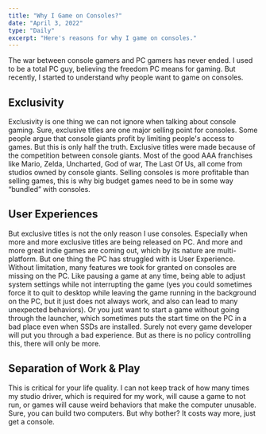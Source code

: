 ```yaml
---
title: "Why I Game on Consoles?"
date: "April 3, 2022"
type: "Daily"
excerpt: "Here's reasons for why I game on consoles."
---
```


The war between console gamers and PC gamers has never ended. I used to be a total PC guy, believing the freedom PC means for gaming. But recently, I started to understand why people want to game on consoles.

## Exclusivity

Exclusivity is one thing we can not ignore when talking about console gaming. Sure, exclusive titles are one major selling point for consoles. Some people argue that console giants profit by limiting people's access to games. But this is only half the truth. Exclusive titles were made because of the competition between console giants. Most of the good AAA franchises like Mario, Zelda, Uncharted, God of war, The Last Of Us, all come from studios owned by console giants. Selling consoles is more profitable than selling games, this is why big budget games need to be in some way “bundled” with consoles.

## User Experiences

But exclusive titles is not the only reason I use consoles. Especially when more and more exclusive titles are being released on PC. And more and more great indie games are coming out, which by its nature are multi-platform. But one thing the PC has struggled with is User Experience. Without limitation, many features we took for granted on consoles are missing on the PC. Like pausing a game at any time, being able to adjust system settings while not interrupting the game (yes you could sometimes force it to quit to desktop while leaving the game running in the background on the PC, but it just does not always work, and also can lead to many unexpected behaviors). Or you just want to start a game without going through the launcher, which sometimes puts the start time on the PC in a bad place even when SSDs are installed. Surely not every game developer will put you through a bad experience. But as there is no policy controlling this, there will only be more.

## Separation of Work & Play

This is critical for your life quality. I can not keep track of how many times my studio driver, which is required for my work, will cause a game to not run, or games will cause weird behaviors that make the computer unusable.
Sure, you can build two computers. But why bother? It costs way more, just get a console.
